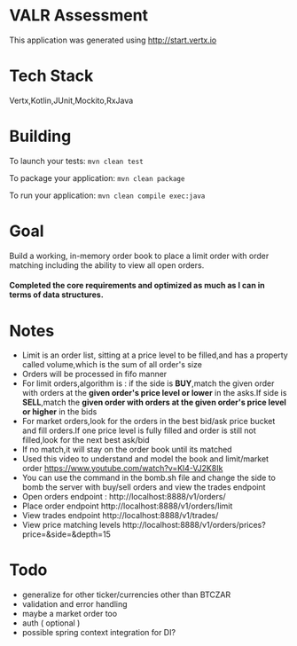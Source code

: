 # VALR Assessment

This application was generated using http://start.vertx.io

# Tech Stack
Vertx,Kotlin,JUnit,Mockito,RxJava

# Building

To launch your tests:
``
mvn clean test
``

To package your application:
``
mvn clean package
``

To run your application:
``
mvn clean compile exec:java
``

# Goal
Build a working, in-memory order book to place a limit order with order matching including the
ability to view all open orders.

#### Completed the core requirements and optimized as much as I can in terms of data structures.

# Notes
* Limit is an order list, sitting at a price level to be filled,and has a property called volume,which is the sum of all order's size
* Orders will be processed in fifo manner
* For limit orders,algorithm is : if the side is **BUY**,match the given order with orders at the **given order's price level or lower** in the asks.If side is **SELL**,match the **given order with orders at the given order's price level or higher** in the bids
* For market orders,look for the orders in the best bid/ask price bucket and fill orders.If one price level is fully filled and order is still not filled,look for the next best ask/bid
* If no match,it will stay on the order book until its matched
* Used this video to understand and model the book and limit/market order https://www.youtube.com/watch?v=Kl4-VJ2K8Ik
* You can use the command in the bomb.sh file and change the side to bomb the server with buy/sell orders and view the trades endpoint
* Open orders endpoint : http://localhost:8888/v1/orders/
* Place order endpoint http://localhost:8888/v1/orders/limit
* View trades endpoint http://localhost:8888/v1/trades/
* View price matching levels http://localhost:8888/v1/orders/prices?price=<price>&side=<side>&depth=15

# Todo
* generalize for other ticker/currencies other than BTCZAR
* validation and error handling
* maybe a market order too
* auth ( optional )
* possible spring context integration for DI?

